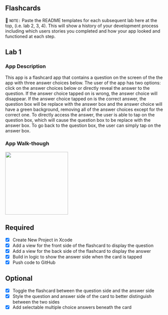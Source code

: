 ## Flashcards

📝 `NOTE:` Paste the README templates for each subsequent lab here at the top, (i.e. lab 2, 3, 4). This will show a history of your development process including which users stories you completed and how your app looked and functioned at each step.

## Lab 1

### App Description
This app is a flashcard app that contains a question on the screen of the the app with three answer choices below. The user of the app has two options: click on the answer choices below or directly reveal the answer to the question. If the answer choice tapped on is wrong, the answer choice will disappear. If the answer choice tapped on is the correct answer, the question box will be replace with the answer box and the answer choice will have a green background, removing all of the answer choices except for the correct one. To directly access the answer, the user is able to tap on the question box, which will cause the question box to be replace with the answer box. To go back to the question box, the user can simply tap on the answer box.

### App Walk-though

<img src="http://g.recordit.co/7auNX35W83.gif" width=200><br>


## Required
- [x] Create New Project in Xcode
- [x] Add a view for the front side of the flashcard to display the question
- [x] Add a view for the back side of the flashcard to display the answer
- [x] Build in logic to show the answer side when the card is tapped
- [x] Push code to GitHub
## Optional
- [x] Toggle the flashcard between the question side and the answer side
- [x] Style the question and answer side of the card to better distinguish between the two sides
- [x] Add selectable multiple choice answers beneath the card